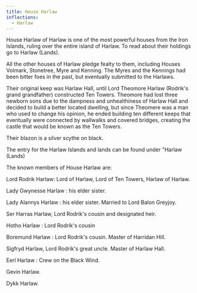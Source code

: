 ```yaml
---
title: House Harlaw
inflections:
  - Harlaw
---
```


House Harlaw of Harlaw is one of the most powerful houses from the Iron Islands, ruling over the entire island of Harlaw. To read about their holdings go to Harlaw (Lands).

All the other houses of Harlaw pledge fealty to them, including Houses Volmark, Stonetree, Myre and Kenning. The Myres and the Kennings had been bitter foes in the past, but eventually submitted to the Harlaws.

Their original keep was Harlaw Hall, until Lord Theomore Harlaw (Rodrik's grand grandfather) constructed Ten Towers. Theomore had lost three newborn sons due to the dampness and unhealthiness of Harlaw Hall and decided to build a better located dwelling, but since Theomere was a man who used to change his opinion, he ended building ten different keeps that eventually were connected by wallwalks and covered bridges, creating the castle that would be known as the Ten Towers.

Their blazon is a silver scythe on black.

The entry for the Harlaw Islands and lands can be found under "Harlaw (Lands)

The known members of House Harlaw are:

Lord Rodrik Harlaw: Lord of Harlaw, Lord of Ten Towers, Harlaw of Harlaw.

Lady Gwynesse Harlaw : his elder sister.

Lady Alannys Harlaw : his elder sister. Married to Lord Balon Greyjoy.

Ser Harras Harlaw, Lord Rodrik's cousin and designated heir.

Hotho Harlaw : Lord Rodrik's cousin

Boremund Harlaw : Lord Rodrik's cousin. Master of Harridan Hill.

Sigfryd Harlaw, Lord Rodrik's great uncle. Master of Harlaw Hall.

Eerl Harlaw : Crew on the Black Wind.

Gevin Harlaw.

Dykk Harlaw.



